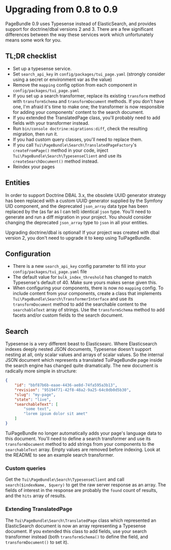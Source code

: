 # Upgrading from 0.8 to 0.9

PageBundle 0.9 uses Typesense instead of ElasticSearch, and provides support for doctrine/dbal versions 2 and 3. There are a few significant differences between the way these services work which unfortunately means some work for you.

## TL;DR checklist

* Set up a typesense service.
* Set `search_api_key` in `config/packages/tui_page.yaml` (strongly consider using a secret or environment var as the value)
* Remove the `mapping` config option from each component in `config/packages/tui_page.yaml`
* If you set up a search transformer, replace its existing `transform` method with `transformSchema` and `transformDocument` methods. If you don't have one, I'm afraid it's time to make one; the transformer is now responsible for adding your components' content to the search document.
* If you extended the TranslatedPage class, you'll probably need to add fields with your transformer instead.
* Run `bin/console doctrine:migrations:diff`, check the resulting migration, then run it.
* If you had custom query classes, you'll need to replace them.
* If you call `Tui\PageBundle\Search\TranslatedPageFactory`'s `createFromPage()` method in your code, inject `Tui\PageBundle\Search\TypesenseClient` and use its `createSearchDocument()` method instead.
* Reindex your pages

## Entities

In order to support Doctrine DBAL 3.x, the obsolete UUID generator strategy has been replaced with a custom UUID generator supplied by the Symfony UID component, and the deprecated `json_array` data type has been replaced by the (as far as I can tell) identical `json` type. You'll need to generate and run a diff migration in your project. You should consider changing the deprecated `json_array` type to `json` in all your entities.

Upgrading doctrine/dbal is optional! If your project was created with dbal version 2, you don't need to upgrade it to keep using TuiPageBundle.

## Configuration

* There is a new `search_api_key` config parameter to fill into your `config/packages/tui_page.yaml` file
* The default value for `bulk_index_threshold` has changed to match Typesense's default of 40. Make sure yours makes sense given this.
* When configuring your components, there is now no `mapping` config. To include content from your components, create a class that implements `Tui\PageBundle\Search\TransformerInterface` and use its `transformDocument` method to add the searchable content to the `searchableText` array of strings. Use the `transformSchema` method to add facets and/or custom fields to the search document.

## Search

Typesense is a very different beast to Elasticsearc. Where Elasticsearch indexes deeply nested JSON documents, Typesense doesn't support nesting at all, only scalar values and arrays of scalar values. So the internal JSON document which represents a translated TuiPageBundle page inside the search engine has changed quite dramatically. The new document is radically more simple in structure:

```json
{
    "id": "bbf87b6b-eaae-4436-ae8d-74fa595a3b13",
    "revision": "95194f71-42f8-48a2-9a25-64c0db0d5b30",
    "slug": "my-page",
    "state": "live",
    "searchableText": [
        "some text",
        "lorem ipsum dolor sit amet"
    ]
}
```

TuiPageBundle no longer automatically adds your page's language data to this document. You'll need to define a search transformer and use its `transformDocument` method to add strings from your components to the `searchableText` array. Empty values are removed before indexing. Look at the README to see an example search transformer.

### Custom queries

Get the `Tui\PageBundle\Search\TypesenseClient` and call `search($indexName, $query)` to get the raw server response as an array. The fields of interest in the response are probably the `found` count of results, and the `hits` array of results.

### Extending TranslatedPage

The `Tui\PageBundle\Search\TranslatedPage` class which represented an ElasticSearch document is now an array representing a Typesense document. If you extended this class to add fields, use your search transformer instead (both `transformSchema()` to define the field, and `transformDocument()` to set it).
